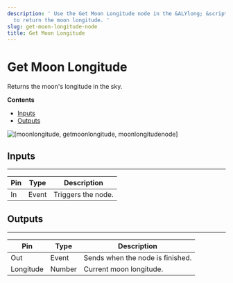 ```yaml
---
description: ' Use the Get Moon Longitude node in the &ALYlong; &script-canvas; editor
  to return the moon longitude. '
slug: get-moon-longitude-node
title: Get Moon Longitude
---
```

# Get Moon Longitude<a name="get-moon-longitude-node"></a>

Returns the moon's longitude in the sky\.

**Contents**
+ [Inputs](#get-moon-longitude-node-input)
+ [Outputs](#get-moon-longitude-node-output)

![\[moonlongitude, getmoonlongitude, moonlongitudenode\]](/images/userguide/scripting/script-canvas/scriptcanvasnodes/script-canvas-get-moon-longitude-node.png)

## Inputs<a name="get-moon-longitude-node-input"></a>


****  

| Pin | Type | Description | 
| --- | --- | --- | 
| In | Event | Triggers the node\. | 

## Outputs<a name="get-moon-longitude-node-output"></a>


****  

| Pin | Type | Description | 
| --- | --- | --- | 
| Out | Event | Sends when the node is finished\. | 
| Longitude | Number | Current moon longitude\. | 